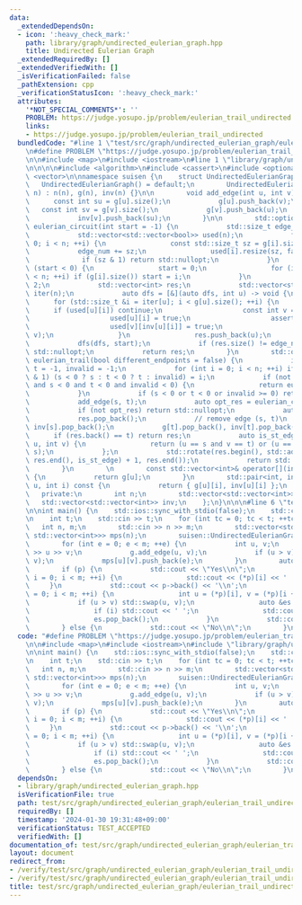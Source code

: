 ```yaml
---
data:
  _extendedDependsOn:
  - icon: ':heavy_check_mark:'
    path: library/graph/undirected_eulerian_graph.hpp
    title: Undirected Eulerian Graph
  _extendedRequiredBy: []
  _extendedVerifiedWith: []
  _isVerificationFailed: false
  _pathExtension: cpp
  _verificationStatusIcon: ':heavy_check_mark:'
  attributes:
    '*NOT_SPECIAL_COMMENTS*': ''
    PROBLEM: https://judge.yosupo.jp/problem/eulerian_trail_undirected
    links:
    - https://judge.yosupo.jp/problem/eulerian_trail_undirected
  bundledCode: "#line 1 \"test/src/graph/undirected_eulerian_graph/eulerian_trail_undirected.test.cpp\"\
    \n#define PROBLEM \"https://judge.yosupo.jp/problem/eulerian_trail_undirected\"\
    \n\n#include <map>\n#include <iostream>\n#line 1 \"library/graph/undirected_eulerian_graph.hpp\"\
    \n\n\n\n#include <algorithm>\n#include <cassert>\n#include <optional>\n#include\
    \ <vector>\n\nnamespace suisen {\n    struct UndirectedEulerianGraph {\n     \
    \   UndirectedEulerianGraph() = default;\n        UndirectedEulerianGraph(int\
    \ n) : n(n), g(n), inv(n) {}\n\n        void add_edge(int u, int v) {\n      \
    \      const int su = g[u].size();\n            g[u].push_back(v);\n         \
    \   const int sv = g[v].size();\n            g[v].push_back(u);\n            inv[u].push_back(sv);\n\
    \            inv[v].push_back(su);\n        }\n\n        std::optional<std::vector<int>>\
    \ eulerian_circuit(int start = -1) {\n            std::size_t edge_num = 0;\n\
    \            std::vector<std::vector<bool>> used(n);\n            for (int i =\
    \ 0; i < n; ++i) {\n                const std::size_t sz = g[i].size();\n    \
    \            edge_num += sz;\n                used[i].resize(sz, false);\n   \
    \             if (sz & 1) return std::nullopt;\n            }\n            if\
    \ (start < 0) {\n                start = 0;\n                for (int i = 0; i\
    \ < n; ++i) if (g[i].size()) start = i;\n            }\n            edge_num /=\
    \ 2;\n            std::vector<int> res;\n            std::vector<std::size_t>\
    \ iter(n);\n            auto dfs = [&](auto dfs, int u) -> void {\n          \
    \      for (std::size_t &i = iter[u]; i < g[u].size(); ++i) {\n              \
    \      if (used[u][i]) continue;\n                    const int v = g[u][i];\n\
    \                    used[u][i] = true;\n                    assert(not used[v][inv[u][i]]);\n\
    \                    used[v][inv[u][i]] = true;\n                    dfs(dfs,\
    \ v);\n                }\n                res.push_back(u);\n            };\n\
    \            dfs(dfs, start);\n            if (res.size() != edge_num + 1) return\
    \ std::nullopt;\n            return res;\n        }\n        std::optional<std::vector<int>>\
    \ eulerian_trail(bool different_endpoints = false) {\n            int s = -1,\
    \ t = -1, invalid = -1;\n            for (int i = 0; i < n; ++i) if (g[i].size()\
    \ & 1) (s < 0 ? s : t < 0 ? t : invalid) = i;\n            if (not different_endpoints\
    \ and s < 0 and t < 0 and invalid < 0) {\n                return eulerian_circuit();\n\
    \            }\n            if (s < 0 or t < 0 or invalid >= 0) return std::nullopt;\n\
    \            add_edge(s, t);\n            auto opt_res = eulerian_circuit(s);\n\
    \            if (not opt_res) return std::nullopt;\n            auto &res = *opt_res;\n\
    \            res.pop_back();\n            // remove edge (s, t)\n            g[s].pop_back(),\
    \ inv[s].pop_back();\n            g[t].pop_back(), inv[t].pop_back();\n      \
    \      if (res.back() == t) return res;\n            auto is_st_edge = [&](int\
    \ u, int v) {\n                return (u == s and v == t) or (u == t and v ==\
    \ s);\n            };\n            std::rotate(res.begin(), std::adjacent_find(res.begin(),\
    \ res.end(), is_st_edge) + 1, res.end());\n            return std::move(res);\n\
    \        }\n        \n        const std::vector<int>& operator[](int u) const\
    \ {\n            return g[u];\n        }\n        std::pair<int, int> rev_edge(int\
    \ u, int i) const {\n            return { g[u][i], inv[u][i] };\n        }\n \
    \   private:\n        int n;\n        std::vector<std::vector<int>> g;\n     \
    \   std::vector<std::vector<int>> inv;\n    };\n}\n\n\n#line 6 \"test/src/graph/undirected_eulerian_graph/eulerian_trail_undirected.test.cpp\"\
    \n\nint main() {\n    std::ios::sync_with_stdio(false);\n    std::cin.tie(nullptr);\n\
    \n    int t;\n    std::cin >> t;\n    for (int tc = 0; tc < t; ++tc) {\n     \
    \   int n, m;\n        std::cin >> n >> m;\n        std::vector<std::map<int,\
    \ std::vector<int>>> mps(n);\n        suisen::UndirectedEulerianGraph g(n);\n\
    \        for (int e = 0; e < m; ++e) {\n            int u, v;\n            std::cin\
    \ >> u >> v;\n            g.add_edge(u, v);\n            if (u > v) std::swap(u,\
    \ v);\n            mps[u][v].push_back(e);\n        }\n        auto p = g.eulerian_trail();\n\
    \        if (p) {\n            std::cout << \"Yes\\n\";\n            for (int\
    \ i = 0; i < m; ++i) {\n                std::cout << (*p)[i] << ' ';\n       \
    \     }\n            std::cout << p->back() << '\\n';\n            for (int i\
    \ = 0; i < m; ++i) {\n                int u = (*p)[i], v = (*p)[i + 1];\n    \
    \            if (u > v) std::swap(u, v);\n                auto &es = mps[u][v];\n\
    \                if (i) std::cout << ' ';\n                std::cout << es.back();\n\
    \                es.pop_back();\n            }\n            std::cout << '\\n';\n\
    \        } else {\n            std::cout << \"No\\n\";\n        }\n    }\n}\n"
  code: "#define PROBLEM \"https://judge.yosupo.jp/problem/eulerian_trail_undirected\"\
    \n\n#include <map>\n#include <iostream>\n#include \"library/graph/undirected_eulerian_graph.hpp\"\
    \n\nint main() {\n    std::ios::sync_with_stdio(false);\n    std::cin.tie(nullptr);\n\
    \n    int t;\n    std::cin >> t;\n    for (int tc = 0; tc < t; ++tc) {\n     \
    \   int n, m;\n        std::cin >> n >> m;\n        std::vector<std::map<int,\
    \ std::vector<int>>> mps(n);\n        suisen::UndirectedEulerianGraph g(n);\n\
    \        for (int e = 0; e < m; ++e) {\n            int u, v;\n            std::cin\
    \ >> u >> v;\n            g.add_edge(u, v);\n            if (u > v) std::swap(u,\
    \ v);\n            mps[u][v].push_back(e);\n        }\n        auto p = g.eulerian_trail();\n\
    \        if (p) {\n            std::cout << \"Yes\\n\";\n            for (int\
    \ i = 0; i < m; ++i) {\n                std::cout << (*p)[i] << ' ';\n       \
    \     }\n            std::cout << p->back() << '\\n';\n            for (int i\
    \ = 0; i < m; ++i) {\n                int u = (*p)[i], v = (*p)[i + 1];\n    \
    \            if (u > v) std::swap(u, v);\n                auto &es = mps[u][v];\n\
    \                if (i) std::cout << ' ';\n                std::cout << es.back();\n\
    \                es.pop_back();\n            }\n            std::cout << '\\n';\n\
    \        } else {\n            std::cout << \"No\\n\";\n        }\n    }\n}\n"
  dependsOn:
  - library/graph/undirected_eulerian_graph.hpp
  isVerificationFile: true
  path: test/src/graph/undirected_eulerian_graph/eulerian_trail_undirected.test.cpp
  requiredBy: []
  timestamp: '2024-01-30 19:31:48+09:00'
  verificationStatus: TEST_ACCEPTED
  verifiedWith: []
documentation_of: test/src/graph/undirected_eulerian_graph/eulerian_trail_undirected.test.cpp
layout: document
redirect_from:
- /verify/test/src/graph/undirected_eulerian_graph/eulerian_trail_undirected.test.cpp
- /verify/test/src/graph/undirected_eulerian_graph/eulerian_trail_undirected.test.cpp.html
title: test/src/graph/undirected_eulerian_graph/eulerian_trail_undirected.test.cpp
---
```

